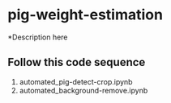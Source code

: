 ﻿# pig-weight-estimation
 *Description here
 ## Follow this code sequence
 1. automated_pig-detect-crop.ipynb
 2. automated_background-remove.ipynb
